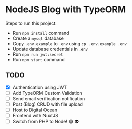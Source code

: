 # NodeJS Blog with TypeORM

Steps to run this project:

- Run `npm install` command
- Create a `mysql` database
- Copy `.env.example` to `.env` using `cp .env.example .env`
- Update database credentials in `.env`
- Run `npm run jwt:secret`
- Run `npm start` command

## TODO

- [x] Authentication using JWT
- [ ] Add TypeORM Custom Validation
- [ ] Send email verification notification
- [ ] Post (Blog) CRUD with file upload
- [ ] Host to Digital Ocean
- [ ] Frontend with NuxtJS
- [ ] Switch from PHP to Node! 😂 :alien:
